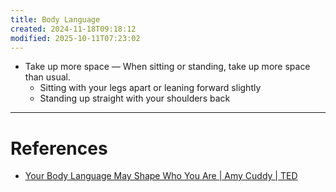 ```yaml
---
title: Body Language
created: 2024-11-18T09:18:12
modified: 2025-10-11T07:23:02
---
```


* Take up more space — When sitting or standing, take up more space than usual.
	* Sitting with your legs apart or leaning forward slightly
	* Standing up straight with your shoulders back

---

# References

* [Your Body Language May Shape Who You Are | Amy Cuddy | TED](https://www.youtube.com/watch?v=Ks-_Mh1QhMc)
